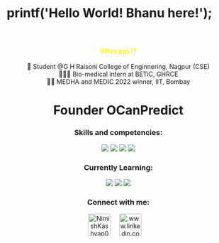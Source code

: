 # printf('Hello World! Bhanu here!');         

<br/>

<h3 align="center" style="color:yellow;">Who am I?</h3>  
 <div align="center">
🤖 Student @G H Raisoni College of Enginnering, Nagpur (CSE)
<br> 👨🏻‍🎓 Bio-medical intern at BETiC, GHRCE
<br> 👨‍💼 MEDHA and MEDIC 2022 winner, IIT, Bombay
 <h1>Founder OCanPredict </h1>
</div>


<h3 align="center">Skills and competencies: </h3>
<div align="center"> 
<img src="https://img.shields.io/badge/py-python-green"/>
<img src="https://img.shields.io/badge/c-c_lang-blue"/>
<img src="https://img.shields.io/badge/cpp-cpp-purple"/>
<img src="https://img.shields.io/badge/kt-kotlin-orange"/>
 <br />
  
<!---
  <img src="https://img.shields.io/badge/"/>
  <img src="https://img.shields.io/badge/"/>
</div>
<br>
--->
<h3 align="center">Currently Learning: </h3>
<div align="center">

<img src="https://img.shields.io/badge/MySQL-RDBMS-blue"/>
<img src="https://img.shields.io/badge/java-java-orange"/>
<img src="https://img.shields.io/badge/js-java_script-red"/>
</div>
<h3 align="center">Connect with me:</h3>
<p align="center">
<a href="https://twitter.com/BhanuNagpure82" target="_blank"><img align="center" src="https://img.icons8.com/office/40/000000/twitter.png" alt="NimishKashyap03" height="50" width="50" /></a> &nbsp;&nbsp;&nbsp;
<a href="https://www.linkedin.com/in/bhanunagpure" target="_blank"><img align="center" src="https://img.icons8.com/office/40/000000/linkedin.png" alt="www.linkedin.com/in/nimish-kashyap" height="50" width="50" /></a>&nbsp;&nbsp;&nbsp;&nbsp;
</p>
<!---
bhanu-dev82/bhanu-dev82 is a ✨ special ✨ repository because its `README.md` (this file) appears on your GitHub profile.
You can click the Preview link to take a look at your changes.
--->
